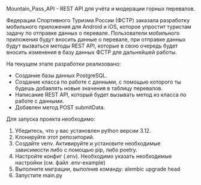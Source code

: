﻿Mountain_Pass_API - REST API для учёта и модерации горных перевалов.

Федерации Спортивного Туризма России (ФСТР) заказала разработку мобильного приложения для Android и iOS, которое упростит туристам задачу по отправке данных о перевале.
Пользователи мобильного приложения будут вносить данные о перевале, при отправке данных будут вызваться методы REST API, которые в свою очередь будет вносить изменения в базу данных ФСТР для дальнейшей работы.


На текущем этапе разработки реализовано:
- Создание базы данных PostgreSQL.
- Создание класса по работе с данными, с помощью которого ты будешь добавлять новые значения в таблицу перевалов.
- Написание REST API, который будет вызывать метод из класса по работе с данными.
- Добавлен метод POST submitData.


Для запуска проекта необходимо:
1. Убедитесь, что у вас установлен python версии 3.12.
2. Клонируйте этот репозиторий.
3. Создайте venv. Активируйте и установите необходимые зависимости либо с помощью pip, либо poetry.
4. Настройте конфиг (.env). Необходимо указать необходимые настройки (см. файл .env-example)
5. Выполните миграции, выполнив команду: alembic upgrade head
6. Запустите main.py
